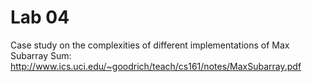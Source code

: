 # Lab 04

Case study on the complexities of different implementations of Max Subarray Sum:
http://www.ics.uci.edu/~goodrich/teach/cs161/notes/MaxSubarray.pdf
